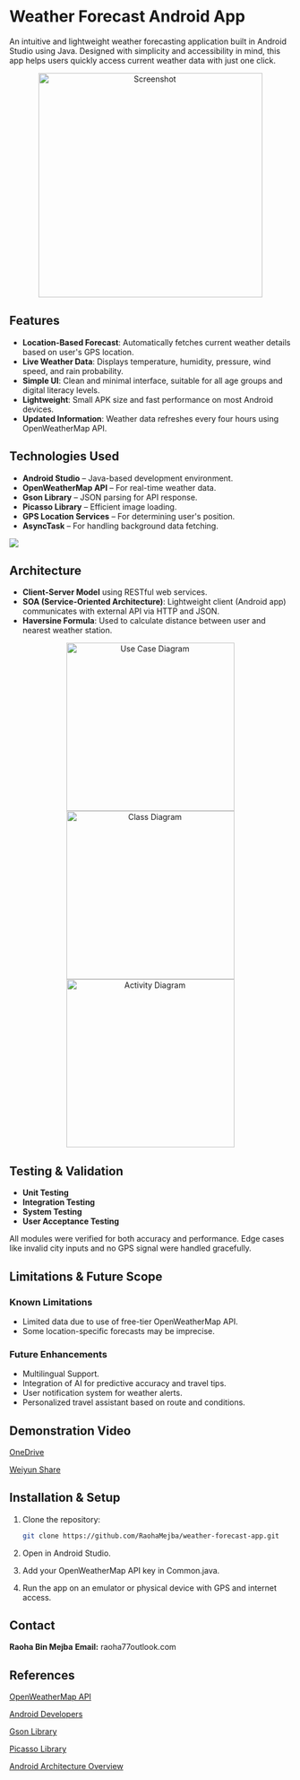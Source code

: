 # Weather Forecast Android App

An intuitive and lightweight weather forecasting application built in Android Studio using Java. Designed with simplicity and accessibility in mind, this app helps users quickly access current weather data with just one click.


<p align="center">
  <img src="Screenshots/SS2.png" alt="Screenshot" width="400"/>
</p>



## Features

- **Location-Based Forecast**: Automatically fetches current weather details based on user's GPS location.
- **Live Weather Data**: Displays temperature, humidity, pressure, wind speed, and rain probability.
- **Simple UI**: Clean and minimal interface, suitable for all age groups and digital literacy levels.
- **Lightweight**: Small APK size and fast performance on most Android devices.
- **Updated Information**: Weather data refreshes every four hours using OpenWeatherMap API.

## Technologies Used

- **Android Studio** – Java-based development environment.
- **OpenWeatherMap API** – For real-time weather data.
- **Gson Library** – JSON parsing for API response.
- **Picasso Library** – Efficient image loading.
- **GPS Location Services** – For determining user's position.
- **AsyncTask** – For handling background data fetching.

<img src = Screenshots/SS1.png>

## Architecture

- **Client-Server Model** using RESTful web services.
- **SOA (Service-Oriented Architecture)**: Lightweight client (Android app) communicates with external API via HTTP and JSON.
- **Haversine Formula**: Used to calculate distance between user and nearest weather station.

<p align="center">
  <img src="Screenshots/UsecaseDiagram.png" alt="Use Case Diagram" width="300"/>
  <img src="Screenshots/ClassDiagram.png" alt="Class Diagram" width="300"/>
  <img src="Screenshots/ActivityDiagram.png" alt="Activity Diagram" width="300"/>
</p>

## Testing & Validation

- **Unit Testing**
- **Integration Testing**
- **System Testing**
- **User Acceptance Testing**

All modules were verified for both accuracy and performance. Edge cases like invalid city inputs and no GPS signal were handled gracefully.

## Limitations & Future Scope

### Known Limitations
- Limited data due to use of free-tier OpenWeatherMap API.
- Some location-specific forecasts may be imprecise.

### Future Enhancements
- Multilingual Support.
- Integration of AI for predictive accuracy and travel tips.
- User notification system for weather alerts.
- Personalized travel assistant based on route and conditions.

## Demonstration Video
[OneDrive](https://1drv.ms/v/c/ff1167d5fb2bbfdb/EVvuCp8NmV9FhTP2wyEaRKUBzh1TnzndSvdBv1_4Eziz2A?e=EiQbBm)

[Weiyun Share](https://share.weiyun.com/Y2JIVzYC)


## Installation & Setup

1. Clone the repository:
   ```bash
   git clone https://github.com/RaohaMejba/weather-forecast-app.git

2. Open in Android Studio.

3. Add your OpenWeatherMap API key in Common.java.

4. Run the app on an emulator or physical device with GPS and internet access.


## Contact
**Raoha Bin Mejba**
**Email:** raoha77outlook.com


## References
[OpenWeatherMap API](https://openweathermap.org/city/2643743)

[Android Developers](https://developer.android.com/)

[Gson Library](https://github.com/google/gson)

[Picasso Library](https://square.github.io/picasso/)

[Android Architecture Overview](https://source.android.com/)
